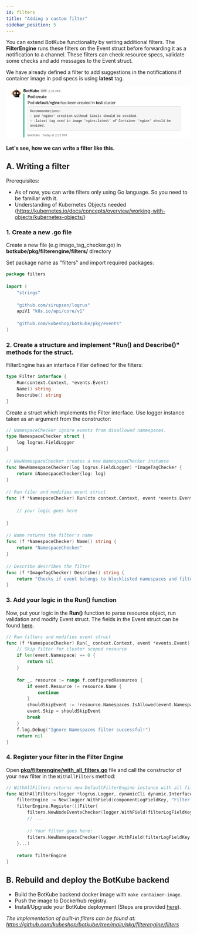 ```yaml
---
id: filters
title: "Adding a custom filter"
sidebar_position: 5
---
```


You can extend BotKube functionality by writing additional filters. The **FilterEngine** runs these filters on the Event struct before forwarding it as a notification to a channel. These filters can check resource specs, validate some checks and add messages to the Event struct.

We have already defined a filter to add suggestions in the notifications if container image in pod specs is using **latest** tag.

![tag_filter](assets/tag_filter_sh.png)

**Let's see, how we can write a filter like this.**

## A. Writing a filter
Prerequisites:

- As of now, you can write filters only using Go language. So you need to be familiar with it.
- Understanding of Kubernetes Objects needed (https://kubernetes.io/docs/concepts/overview/working-with-objects/kubernetes-objects/)

### 1. Create a new .go file
Create a new file (e.g image_tag_checker.go) in **botkube/pkg/filterengine/filters/** directory

Set package name as "filters" and import required packages:

```go
package filters

import (
	"strings"

	"github.com/sirupsen/logrus"
	apiV1 "k8s.io/api/core/v1"

	"github.com/kubeshop/botkube/pkg/events"
)
```

### 2. Create a structure and implement "Run() and Describe()" methods for the struct.

FilterEngine has an interface Filter defined for the filters:

```go
type Filter interface {
	Run(context.Context, *events.Event)
	Name() string
	Describe() string
}
```

Create a struct which implements the Filter interface. Use logger instance taken as an argument from the constructor:

```go
// NamespaceChecker ignore events from disallowed namespaces.
type NamespaceChecker struct {
	log logrus.FieldLogger
}

// NewNamespaceChecker creates a new NamespaceChecker instance
func NewNamespaceChecker(log logrus.FieldLogger) *ImageTagChecker {
	return &NamespaceChecker{log: log}
}

// Run filer and modifies event struct
func (f *NamespaceChecker) Run(ctx context.Context, event *events.Event) {

	// your logic goes here

}

// Name returns the filter's name
func (f *NamespaceChecker) Name() string {
	return "NamespaceChecker"
}

// Describe describes the filter
func (f *ImageTagChecker) Describe() string {
	return "Checks if event belongs to blocklisted namespaces and filter them."
}
```

### 3. Add your logic in the Run() function
Now, put your logic in the **Run()** function to parse resource object, run validation and modify Event struct. The fields in the Event struct can be found [here](https://github.com/kubeshop/botkube/blob/main/pkg/events/events.go).

```go
// Run filters and modifies event struct
func (f *NamespaceChecker) Run(_ context.Context, event *events.Event) error {
	// Skip filter for cluster scoped resource
	if len(event.Namespace) == 0 {
		return nil
	}

	for _, resource := range f.configuredResources {
		if event.Resource != resource.Name {
			continue
		}
		shouldSkipEvent := !resource.Namespaces.IsAllowed(event.Namespace)
		event.Skip = shouldSkipEvent
		break
	}
	f.log.Debug("Ignore Namespaces filter successful!")
	return nil
}
```

### 4. Register your filter in the Filter Engine

Open [**pkg/filterengine/with_all_filters.go**](https://github.com/kubeshop/botkube/blob/main/pkg/filterengine/with_all_filters.go) file and call the constructor of your new filter in the `WithAllFilters` method:

```go
// WithAllFilters returns new DefaultFilterEngine instance with all filters registered.
func WithAllFilters(logger *logrus.Logger, dynamicCli dynamic.Interface, mapper meta.RESTMapper, conf *config.Config) *DefaultFilterEngine {
	filterEngine := New(logger.WithField(componentLogFieldKey, "Filter Engine"))
	filterEngine.Register([]Filter{
		filters.NewNodeEventsChecker(logger.WithField(filterLogFieldKey, "Node Events Checker")),
		// ...

		// Your filter goes here:
		filters.NewNamespaceChecker(logger.WithField(filterLogFieldKey, "Namespace Checker"), res), // make sure to use `logger.WithField`
	}...)

	return filterEngine
}
```

## B. Rebuild and deploy the BotKube backend

- Build the BotKube backend docker image with `make container-image`.
- Push the image to Dockerhub registry.
- Install/Upgrade your BotKube deployment (Steps are provided [here](../installation)).

_The implementation of built-in filters can be found at: https://github.com/kubeshop/botkube/tree/main/pkg/filterengine/filters_
